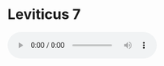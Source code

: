 # Leviticus 7

<audio controls>
  <source src="https://openbible.com/audio/hays/BSB_03_Lev_007_H.mp3" type="audio/mp3" />
  <a href="https://openbible.com/audio/hays/BSB_03_Lev_007_H.mp3" download="https://openbible.com/audio/hays/BSB_03_Lev_007_H.mp3">Download MP3 audio</a>.
</audio>

<!--@include: @/bible/translations/bsb/03_lev/verses/007.md-->
